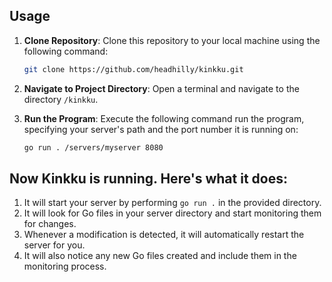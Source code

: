 ## Usage

1. **Clone Repository**: Clone this repository to your local machine using the following command:

    ```bash
    git clone https://github.com/headhilly/kinkku.git
    ```

2. **Navigate to Project Directory**: Open a terminal and navigate to the directory `/kinkku`.

4. **Run the Program**: Execute the following command run the program, specifying your server's path and the port number it is running on:

    ```bash
    go run . /servers/myserver 8080
    ```

## Now Kinkku is running. Here's what it does:

1. It will start your server by performing `go run .` in the provided directory.
2. It will look for Go files in your server directory and start monitoring them for changes.
3. Whenever a modification is detected, it will automatically restart the server for you.
4. It will also notice any new Go files created and include them in the monitoring process.
